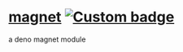 # [magnet](https://deno.land/x/dt_magnet) [![Custom badge](https://img.shields.io/endpoint?url=https%3A%2F%2Fdeno-visualizer.danopia.net%2Fshields%2Flatest-version%2Fx%2Fdt_magnet%2Fmod.ts)](https://deno.land/x/dt_magnet)

a deno magnet module